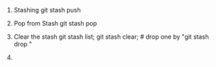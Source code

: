 1. Stashing
git stash push

2. Pop from Stash
git stash pop

3. Clear the stash
git stash list;
git stash clear; # drop one by "git stash drop <number>"

4. 